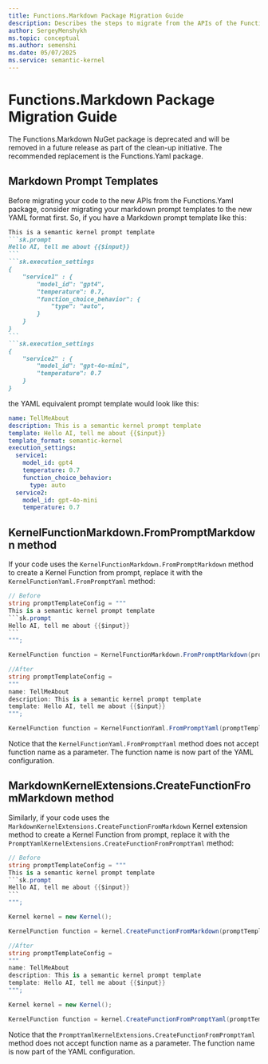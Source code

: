 ```yaml
---
title: Functions.Markdown Package Migration Guide
description: Describes the steps to migrate from the APIs of the Functions.Markdown NuGet package to the APIs of the Functions.Yaml package.
author: SergeyMenshykh
ms.topic: conceptual
ms.author: semenshi
ms.date: 05/07/2025
ms.service: semantic-kernel
---
```


# Functions.Markdown Package Migration Guide

The Functions.Markdown NuGet package is deprecated and will be removed in a future release as part of the clean-up initiative. The recommended replacement is the Functions.Yaml package.

## Markdown Prompt Templates

Before migrating your code to the new APIs from the Functions.Yaml package, consider migrating your markdown prompt templates to the new YAML format first. So, if you have a Markdown prompt template like this:

````markdown
This is a semantic kernel prompt template
```sk.prompt
Hello AI, tell me about {{$input}}
```
```sk.execution_settings
{
    "service1" : {
        "model_id": "gpt4",
        "temperature": 0.7,
        "function_choice_behavior": {
            "type": "auto",
        }
    }
}
```
```sk.execution_settings
{
    "service2" : {
        "model_id": "gpt-4o-mini",
        "temperature": 0.7
    }
}
````

the YAML equivalent prompt template would look like this:
```yaml
name: TellMeAbout
description: This is a semantic kernel prompt template
template: Hello AI, tell me about {{$input}}
template_format: semantic-kernel
execution_settings:
  service1:
    model_id: gpt4
    temperature: 0.7
    function_choice_behavior:
      type: auto
  service2:
    model_id: gpt-4o-mini
    temperature: 0.7
```

## KernelFunctionMarkdown.FromPromptMarkdown method

If your code uses the `KernelFunctionMarkdown.FromPromptMarkdown` method to create a Kernel Function from prompt, replace it with the `KernelFunctionYaml.FromPromptYaml` method:

````csharp
// Before
string promptTemplateConfig = """
This is a semantic kernel prompt template
```sk.prompt
Hello AI, tell me about {{$input}}
```
""";

KernelFunction function = KernelFunctionMarkdown.FromPromptMarkdown(promptTemplateConfig, "TellMeAbout");

//After
string promptTemplateConfig = 
"""
name: TellMeAbout
description: This is a semantic kernel prompt template
template: Hello AI, tell me about {{$input}}
""";

KernelFunction function = KernelFunctionYaml.FromPromptYaml(promptTemplateConfig);
````
Notice that the `KernelFunctionYaml.FromPromptYaml` method does not accept function name as a parameter. The function name is now part of the YAML configuration.

## MarkdownKernelExtensions.CreateFunctionFromMarkdown method

Similarly, if your code uses the `MarkdownKernelExtensions.CreateFunctionFromMarkdown` Kernel extension method to create a Kernel Function from prompt, replace it with the `PromptYamlKernelExtensions.CreateFunctionFromPromptYaml` method:

````csharp
// Before
string promptTemplateConfig = """
This is a semantic kernel prompt template
```sk.prompt
Hello AI, tell me about {{$input}}
```
""";

Kernel kernel = new Kernel();

KernelFunction function = kernel.CreateFunctionFromMarkdown(promptTemplateConfig, "TellMeAbout");

//After
string promptTemplateConfig = 
"""
name: TellMeAbout
description: This is a semantic kernel prompt template
template: Hello AI, tell me about {{$input}}
""";

Kernel kernel = new Kernel();

KernelFunction function = kernel.CreateFunctionFromPromptYaml(promptTemplateConfig);
````
Notice that the `PromptYamlKernelExtensions.CreateFunctionFromPromptYaml` method does not accept function name as a parameter. The function name is now part of the YAML configuration.